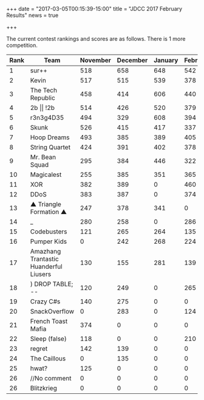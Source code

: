 +++
date = "2017-03-05T00:15:39-15:00"
title = "JDCC 2017 February Results"
news = true

+++

The current contest rankings and scores are as follows. There is 1 more competition.

<!--more-->

<table class="table table-striped">
  <thead>
    <tr>
      <th>Rank</th>
      <th>Team</th>
      <th>November</th>
      <th>December</th>
      <th>January</th>
      <th>February</th>
      <th>Total</th>
    </tr>
  </thead>
  <tbody>
    <tr>
      <td>1</td>
      <td>sur++</td>
      <td>518</td>
      <td>658</td>
      <td>648</td>
      <td>542</td>
      <td>2366</td>
    </tr>
    <tr>
      <td>2</td>
      <td>Kevin</td>
      <td>517</td>
      <td>515</td>
      <td>539</td>
      <td>378</td>
      <td>1949</td>
    </tr>
    <tr>
      <td>3</td>
      <td>The Tech Republic</td>
      <td>458</td>
      <td>414</td>
      <td>606</td>
      <td>440</td>
      <td>1918</td>
    </tr>
    <tr>
      <td>4</td>
      <td>2b || !2b</td>
      <td>514</td>
      <td>426</td>
      <td>520</td>
      <td>379</td>
      <td>1839</td>
    </tr>
    <tr>
      <td>5</td>
      <td>r3n3g4D35</td>
      <td>494</td>
      <td>329</td>
      <td>608</td>
      <td>394</td>
      <td>1825</td>
    </tr>
    <tr>
      <td>6</td>
      <td>Skunk</td>
      <td>526</td>
      <td>415</td>
      <td>417</td>
      <td>337</td>
      <td>1695</td>
    </tr>
    <tr>
      <td>7</td>
      <td>Hoop Dreams</td>
      <td>493</td>
      <td>385</td>
      <td>389</td>
      <td>405</td>
      <td>1672</td>
    </tr>
    <tr>
      <td>8</td>
      <td>String Quartet</td>
      <td>424</td>
      <td>391</td>
      <td>402</td>
      <td>378</td>
      <td>1595</td>
    </tr>
    <tr>
      <td>9</td>
      <td>Mr. Bean Squad</td>
      <td>295</td>
      <td>384</td>
      <td>446</td>
      <td>322</td>
      <td>1447</td>
    </tr>
    <tr>
      <td>10</td>
      <td>Magicalest</td>
      <td>255</td>
      <td>385</td>
      <td>351</td>
      <td>365</td>
      <td>1356</td>
    </tr>
    <tr>
      <td>11</td>
      <td>XOR</td>
      <td>382</td>
      <td>389</td>
      <td>0</td>
      <td>460</td>
      <td>1231</td>
    </tr>
    <tr>
      <td>12</td>
      <td>DDoS</td>
      <td>383</td>
      <td>387</td>
      <td>0</td>
      <td>374</td>
      <td>1144</td>
    </tr>
    <tr>
      <td>13</td>
      <td>▲ Triangle Formation ▲</td>
      <td>247</td>
      <td>378</td>
      <td>341</td>
      <td>0</td>
      <td>966</td>
    </tr>
    <tr>
      <td>14</td>
      <td>_</td>
      <td>280</td>
      <td>258</td>
      <td>0</td>
      <td>286</td>
      <td>824</td>
    </tr>
    <tr>
      <td>15</td>
      <td>Codebusters</td>
      <td>121</td>
      <td>265</td>
      <td>264</td>
      <td>135</td>
      <td>785</td>
    </tr>
    <tr>
      <td>16</td>
      <td>Pumper Kids</td>
      <td>0</td>
      <td>242</td>
      <td>268</td>
      <td>224</td>
      <td>734</td>
    </tr>
    <tr>
      <td>17</td>
      <td>Amazhang Trantastic 
    Huanderful Liusers</td>
      <td>130</td>
      <td>155</td>
      <td>281</td>
      <td>139</td>
      <td>705</td>
    </tr>
    <tr>
      <td>18</td>
      <td>) DROP TABLE; --</td>
      <td>120</td>
      <td>249</td>
      <td>0</td>
      <td>265</td>
      <td>634</td>
    </tr>
    <tr>
      <td>19</td>
      <td>Crazy C#s</td>
      <td>140</td>
      <td>275</td>
      <td>0</td>
      <td>0</td>
      <td>415</td>
    </tr>
    <tr>
      <td>20</td>
      <td>SnackOverflow</td>
      <td>0</td>
      <td>283</td>
      <td>0</td>
      <td>124</td>
      <td>407</td>
    </tr>
    <tr>
      <td>21</td>
      <td>French Toast Mafia</td>
      <td>374</td>
      <td>0</td>
      <td>0</td>
      <td>0</td>
      <td>374</td>
    </tr>
    <tr>
      <td>22</td>
      <td>Sleep (false)</td>
      <td>118</td>
      <td>0</td>
      <td>0</td>
      <td>210</td>
      <td>328</td>
    </tr>
    <tr>
      <td>23</td>
      <td>regret</td>
      <td>142</td>
      <td>139</td>
      <td>0</td>
      <td>0</td>
      <td>281</td>
    </tr>
    <tr>
      <td>24</td>
      <td>The Caillous</td>
      <td>0</td>
      <td>135</td>
      <td>0</td>
      <td>0</td>
      <td>135</td>
    </tr>
    <tr>
      <td>25</td>
      <td>hwat?</td>
      <td>125</td>
      <td>0</td>
      <td>0</td>
      <td>0</td>
      <td>125</td>
    </tr>
    <tr>
      <td>26</td>
      <td>//No comment</td>
      <td>0</td>
      <td>0</td>
      <td>0</td>
      <td>0</td>
      <td>0</td>
    </tr>
    <tr>
      <td>26</td>
      <td>Blitzkrieg</td>
      <td>0</td>
      <td>0</td>
      <td>0</td>
      <td>0</td>
      <td>0</td>
    </tr>
  </tbody>
</table>